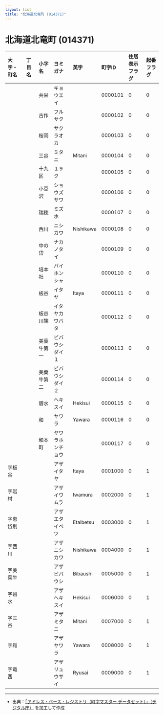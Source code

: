 ```yaml
---
layout: list
title: "北海道北竜町 (014371)"
---
```


# 北海道北竜町 (014371)

| 大字・町名 | 丁目名 | 小字名 | ヨミガナ | 英字 | 町字ID | 住居表示フラグ | 起番フラグ |
|:---|:---|:---|:---|:---|:---|:---|:---|
|  |  | 共栄 |   キョウエイ |  | 0000101 | 0 | 0 |
|  |  | 古作 |   フルサク |  | 0000102 | 0 | 0 |
|  |  | 桜岡 |   サクラオカ |  | 0000103 | 0 | 0 |
|  |  | 三谷 |   ミタニ | Mitani | 0000104 | 0 | 0 |
|  |  | 十九区 |   １９ク |  | 0000105 | 0 | 0 |
|  |  | 小豆沢 |   ショウズサワ |  | 0000106 | 0 | 0 |
|  |  | 瑞穂 |   ミズホ |  | 0000107 | 0 | 0 |
|  |  | 西川 |   ニシカワ | Nishikawa | 0000108 | 0 | 0 |
|  |  | 中の岱 |   ナカノタイ |  | 0000109 | 0 | 0 |
|  |  | 培本社 |   バイホンシャ |  | 0000110 | 0 | 0 |
|  |  | 板谷 |   イタヤ | Itaya | 0000111 | 0 | 0 |
|  |  | 板谷川端 |   イタヤカワバタ |  | 0000112 | 0 | 0 |
|  |  | 美葉牛第一 |   ビバウシダイ１ |  | 0000113 | 0 | 0 |
|  |  | 美葉牛第二 |   ビバウシダイ２ |  | 0000114 | 0 | 0 |
|  |  | 碧水 |   ヘキスイ | Hekisui | 0000115 | 0 | 0 |
|  |  | 和 |   ヤワラ | Yawara | 0000116 | 0 | 0 |
|  |  | 和本町 |   ヤワラホンチョウ |  | 0000117 | 0 | 0 |
| 字板谷 |  |  | アザイタヤ   | Itaya | 0001000 | 0 | 1 |
| 字岩村 |  |  | アザイワムラ   | Iwamura | 0002000 | 0 | 1 |
| 字恵岱別 |  |  | アザエタイベツ   | Etaibetsu | 0003000 | 0 | 1 |
| 字西川 |  |  | アザニシカワ   | Nishikawa | 0004000 | 0 | 1 |
| 字美葉牛 |  |  | アザビバウシ   | Bibaushi | 0005000 | 0 | 1 |
| 字碧水 |  |  | アザヘキスイ   | Hekisui | 0006000 | 0 | 1 |
| 字三谷 |  |  | アザミタニ   | Mitani | 0007000 | 0 | 1 |
| 字和 |  |  | アザヤワラ   | Yawara | 0008000 | 0 | 1 |
| 字竜西 |  |  | アザリュウサイ   | Ryusai | 0009000 | 0 | 1 |

---

- 出典：[「アドレス・ベース・レジストリ（町字マスター データセット）』（デジタル庁）](https://www.digital.go.jp/policies/base_registry_address/) を加工して作成
